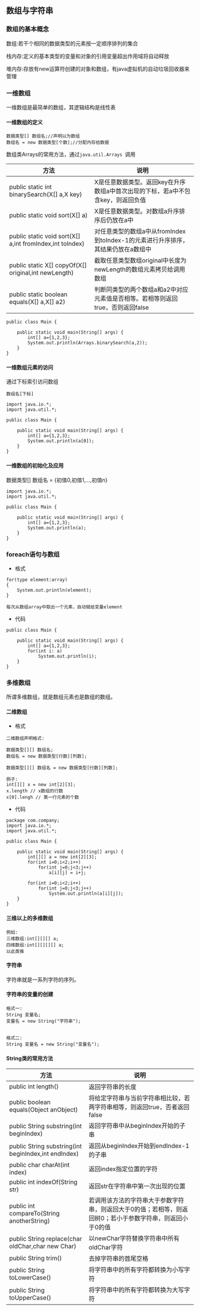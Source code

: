 ## 数组与字符串

### 数组的基本概念

数组:若干个相同的数据类型的元素按一定顺序排列的集合

栈内存:定义的基本类型的变量和对象的引用变量超出作用域将自动释放

堆内存:存放有new运算符创建的对象和数组，有java虚拟机的自动垃圾回收器来管理

### 一维数组

一维数组是最简单的数组，其逻辑结构是线性表

#### 一维数组的定义

```
数据类型[] 数组名;//声明以为数组
数组名 = new 数据类型[个数];//分配内存给数据
```

数组类Arrays的常用方法，通过`java.util.Arrays `调用

| 方法                                                     | 说明                                                         |
| -------------------------------------------------------- | ------------------------------------------------------------ |
| public static int binarySearch(X[] a,X key)              | X是任意数据类型。返回key在升序数组a中首次出现的下标，若a中不包含key，则返回负值 |
| public static void sort(X[] a)                           | X是任意数据类型。对数组a升序排序后仍放在a中                  |
| public static void sort(X[] a,int fromIndex,int toIndex) | 对任意类型的数组a中从fromIndex到toIndex-1的元素进行升序排序，其结果仍放在a数组中 |
| public static X[] copyOf(X[] original,int newLength)     | 截取任意类型数组original中长度为newLength的数组元素拷贝给调用数组 |
| public static boolean equals(X[] a,X[] a2)               | 判断同类型的两个数组a和a2中对应元素值是否相等。若相等则返回true，否则返回false |

```
public class Main {

    public static void main(String[] args) {
        int[] a={1,2,3};
        System.out.println(Arrays.binarySearch(a,2));
    }
}
```

#### 一维数组元素的访问

通过下标索引访问数组

```
数组名[下标]
```

```
import java.io.*;
import java.util.*;

public class Main {

    public static void main(String[] args) {
        int[] a={1,2,3};
        System.out.println(a[0]);
    }
}
```

#### 一维数组的初始化及应用

数据类型[] 数组名 = {初值0,初值1,...,初值n}

```
import java.io.*;
import java.util.*;

public class Main {

    public static void main(String[] args) {
        int[] a={1,2,3};
        System.out.println(a);
    }
}
```

### foreach语句与数组

* 格式

```
for(type element:array)
{
    System.out.println(element);
}

每次从数组array中取出一个元素，自动赋给变量element
```

* 代码

```
public class Main {

    public static void main(String[] args) {
        int[] a={1,2,3};
        for(int i: a)
            System.out.println(i);
    }
}
```

### 多维数组

所谓多维数组，就是数组元素也是数组的数组。

#### 二维数组

* 格式

```
二维数组声明格式:

数据类型[][] 数组名;
数组名 = new 数据类型[行数][列数];

数据类型[][] 数组名 = new 数据类型[行数][列数];

例子:
int[][] x = new int[2][3];
x.length // x数组的行数
x[0].lengh // 第一行元素的个数
```

* 代码

```
package com.company;
import java.io.*;
import java.util.*;

public class Main {

    public static void main(String[] args) {
        int[][] a = new int[2][3];
        for(int i=0;i<2;i++)
            for(int j=0;j<3;j++)
                a[i][j] = i+j;

        for(int i=0;i<2;i++)
            for(int j=0;j<3;j++)
                System.out.println(a[i][j]);
    }
}
```

#### 三维以上的多维数组

```
例如:
三维数组:int[][][] a;
四维数组:int[][][][] a;
以此类推
```

#### 字符串

字符串就是一系列字符的序列。

#### 字符串的变量的创建

```
格式一:
String 变量名;
变量名 = new String("字符串");


格式二:
String 变量名 = new String("变量名");
```

#### String类的常用方法

| 方法                                                 | 说明                                                         |
| ---------------------------------------------------- | ------------------------------------------------------------ |
| public int length()                                  | 返回字符串的长度                                             |
| public boolean equals(Object anObject)               | 将给定字符串与当前字符串相比较，若两字符串相等，则返回true，否者返回false |
| public String substring(int beginIndex)              | 返回字符串中从beginIndex开始的子串                           |
| public String substring(int beginIndex,int endIndex) | 返回从beginIndex开始到endIndex-1的子串                       |
| public char charAt(int index)                        | 返回index指定位置的字符                                      |
| public int indexOf(String str)                       | 返回str在字符串中第一次出现的位置                            |
| public int compareTo(String anotherString)           | 若调用该方法的字符串大于参数字符串，则返回大于0的值；若相等，则返回树0；若小于参数字符串，则返回小于0的值 |
| public String replace(char oldChar,char new Char)    | 以newChar字符替换字符串中所有oldChar字符                     |
| public String trim()                                 | 去掉字符串的首尾空格                                         |
| public String toLowerCase()                          | 将字符串中的所有字符都转换为小写字符                         |
| public String toUpperCase()                          | 将字符串中的所有字符都转换为大写字符                         |